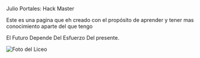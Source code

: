 Julio Portales: Hack Master

Este es una pagina que eh creado con el propósito de aprender y tener mas conocimiento aparte del que tengo

El Futuro Depende Del Esfuerzo Del presente.



![Foto del Liceo](http://www.desontis.com/wp-content/uploads/2014/02/Fondos-animados-3D.jpg "titulo") 



